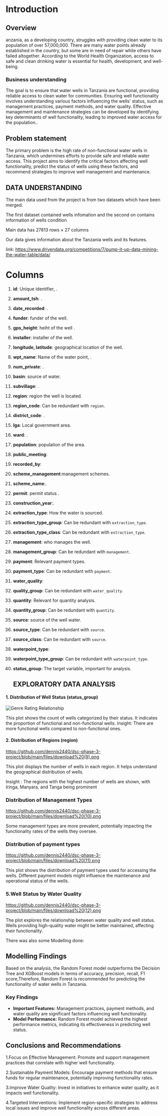 # Introduction

##  Overview

anzania, as a developing country, struggles with providing clean water to its population of over 57,000,000. There are many water points already established in the country, but some are in need of repair while others have failed altogether. According to the World Health Organization, access to safe and clean drinking water is essential for health, development, and well-being.

### Business understanding

The goal is to ensure that water wells in Tanzania are functional, providing reliable access to clean water for communities. Ensuring well functionality involves understanding various factors influencing the wells' status, such as management practices, payment methods, and water quality. Effective management and maintenance strategies can be developed by identifying key determinants of well functionality, leading to improved water access for the population..


## Problem statement
The primary problem is the high rate of non-functional water wells in Tanzania, which undermines efforts to provide safe and reliable water access. This project aims to identify the critical factors affecting well functionality, predict the status of wells using these factors, and recommend strategies to improve well management and maintenance.

## DATA UNDERSTANDING

The main data used from the project is from two datasets which have been merged.

The first dataset contained wells infomation and the second on contains information of wells condition

Main  data has 27813 rows × 27 columns

Our data gives information about the Tanzania wells and its features.

link: https://www.drivendata.org/competitions/7/pump-it-up-data-mining-the-water-table/data/

# Columns

1. **id**: Unique identifier, .
2. **amount_tsh**: .
3. **date_recorded**: .
4. **funder**:  funder of the  well.
5. **gps_height**: heiht of the well .
6. **installer**: installer of the well.
7. **longitude, latitude**:  geographical location of the well.
8. **wpt_name**: Name of the water point, .
9. **num_private**: .
10. **basin**: source of water.
11. **subvillage**: .
12. **region**: region the well is located.
13. **region_code**: Can be redundant with `region`.
14. **district_code**: .
15. **lga**: Local government area.
16. **ward**: .
17. **population**: population of the area.
18. **public_meeting**: 
19. **recorded_by**: 
20. **scheme_management**:management schemes.
21. **scheme_name**:.
22. **permit**:  permit status .
23. **construction_year**:.
24. **extraction_type**: How the water is sourced.
25. **extraction_type_group**: Can be redundant with `extraction_type`.
26. **extraction_type_class**: Can be redundant with `extraction_type`.
27. **management**: who manages the well.
28. **management_group**: Can be redundant with `management`.
29. **payment**: Relevant  payment types.
30. **payment_type**: Can be redundant with `payment`.
31. **water_quality**: 
32. **quality_group**: Can be redundant with `water_quality`.
33. **quantity**: Relevant for quantity analysis.
34. **quantity_group**: Can be redundant with `quantity`.
35. **source**: source of the well water.
36. **source_type**: Can be redundant with `source`.
37. **source_class**: Can be redundant with `source`.
38. **waterpoint_type**:
39. **waterpoint_type_group**: Can be redundant with `waterpoint_type`.
40. **status_group**: The target variable, important for analysis.

    ## EXPLORATORY DATA  ANALYSIS

#### 1. Distribution of Well Status (status_group)
![Genre Rating Relationship](https://github.com/dennis2440/dsc-phase-3-project/blob/main/files/download%20(8).png)

This plot shows the count of wells categorized by their status. It indicates the proportion of functional and non-functional wells.
Insight: There are more functional wells compared to non-functional ones.


#### 2. Distribution of Regions (region)
https://github.com/dennis2440/dsc-phase-3-project/blob/main/files/download%20(9).png

This plot displays the number of wells in each region. It helps understand the geographical distribution of wells.

Insight : The regions with the highest number of wells are shown, with Iringa, Manyara, and Tanga being prominent

### Distribution of Management Types
https://github.com/dennis2440/dsc-phase-3-project/blob/main/files/download%20(10).png

Some management types are more prevalent, potentially impacting the functionality rates of the wells they oversee.

### Distribution of payment types
https://github.com/dennis2440/dsc-phase-3-project/blob/main/files/download%20(11).png

This plot shows the distribution of payment types used for accessing the wells. Different payment models might influence the maintenance and operational status of the wells.

### 5.Well Status by Water Quality
https://github.com/dennis2440/dsc-phase-3-project/blob/main/files/download%20(12).png

The plot explores the relationship between water quality and well status. Wells providing high-quality water might be better maintained, affecting their functionality.

There was also some Modelling done:
## Modelling Findings

Based on the analysis, the Random Forest model outperforms the Decision Tree and XGBoost models in terms of accuracy, precision, recall, F1 score,Therefore, Random Forest is recommended for predicting the functionality of water wells in Tanzania.

### Key Findings

- **Important Features:** Management practices, payment methods, and water quality are significant factors influencing well functionality.
- **Model Performance:** Random Forest model achieved the highest performance metrics, indicating its effectiveness in predicting well status.

## Conclusions and Recommendations
1.Focus on Effective Management: Promote and support management practices that correlate with higher well functionality.

2.Sustainable Payment Models: Encourage payment methods that ensure funds for regular maintenance, potentially improving functionality rates.

3.Improve Water Quality: Invest in initiatives to enhance water quality, as it impacts well functionality.

4.Targeted Interventions: Implement region-specific strategies to address local issues and improve well functionality across different areas.


    
